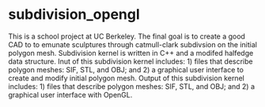 # subdivision_opengl
This is a school project at UC Berkeley. The final goal is to create a good CAD to to emunate sculptures through catmull-clark subdivsion on the initial polygon mesh.
Subdivision kernel is written in C++ and a modifed halfedge data structure.
Inut of this subdivision kernel includes: 1) files that describe polygon meshes: SIF, STL, and OBJ; and 2) a graphical user interface to create and modify initial polygon mesh.
Output of this subdivision kernel includes: 1) files that describe polygon meshes: SIF, STL, and OBJ; and 2) a graphical user interface with OpenGL.
